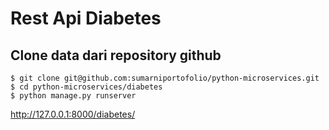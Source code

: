 # Rest Api Diabetes
## Clone data dari repository github
    $ git clone git@github.com:sumarniportofolio/python-microservices.git
    $ cd python-microservices/diabetes
    $ python manage.py runserver

http://127.0.0.1:8000/diabetes/
